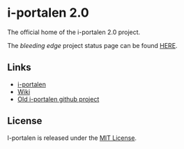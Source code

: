 # i-portalen 2.0

The official home of the i-portalen 2.0 project.

The _bleeding edge_ project status page can be found [HERE](https://github.com/I-sektionen/i-portalen-2.0/wiki/Project-Status).

## Links
- [i-portalen](https://i-portalen.se)
- [Wiki](https://github.com/I-sektionen/i-portalen-2.0/wiki)
- [Old i-portalen github project](https://github.com/I-sektionen/i-portalen)

## License
I-portalen is released under the [MIT License](http://www.opensource.org/licenses/MIT).
